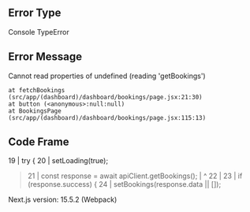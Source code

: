 ## Error Type
Console TypeError

## Error Message
Cannot read properties of undefined (reading 'getBookings')


    at fetchBookings (src/app/(dashboard)/dashboard/bookings/page.jsx:21:30)
    at button (<anonymous>:null:null)
    at BookingsPage (src/app/(dashboard)/dashboard/bookings/page.jsx:115:13)

## Code Frame
  19 |     try {
  20 |       setLoading(true);
> 21 |       const response = await apiClient.getBookings();
     |                              ^
  22 |
  23 |       if (response.success) {
  24 |         setBookings(response.data || []);

Next.js version: 15.5.2 (Webpack)
